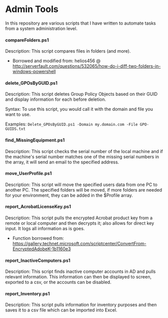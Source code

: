 Admin Tools
======

In this repository are various scripts that I have written to automate tasks from a system administration level.


#### compareFolders.ps1 ####

Description:  This script compares files in folders (and more).

* Borrowed and modified from:  helios456 @ http://serverfault.com/questions/532065/how-do-i-diff-two-folders-in-windows-powershell


#### delete_GPOsByGUID.ps1 ####

Description:  This script deletes Group Policy Objects based on their GUID and display information for each before deletion.

Syntax:  To use this script, you would call it with the domain and file you want to use.

Examples:
```Delete_GPOsByGUID.ps1 -Domain my.domain.com -File GPO-GUIDS.txt```


#### find_MissingEquipment.ps1 ####

Description:  This script checks the serial number of the local machine and if the machine's serial number matches one of the missing serial numbers in the array, it will send an email to the specified address.


#### move_UserProfile.ps1 ####

Description:  This script will move the specified users data from one PC to another PC.  The specified folders will be moved, if more folders are needed for your environment, they can be added in the $Profile array.


#### report_AcrobatLicenseKey.ps1 ####

Description:  This script pulls the encrypted Acrobat product key from a remote or local computer and then decrypts it; also allows for direct key input.  It logs all information as is goes.

* Function borrowed from:  https://gallery.technet.microsoft.com/scriptcenter/ConvertFrom-EncryptedAdobeK-1b1160e3


#### report_InactiveComputers.ps1 ####

Description:  This script finds inactive computer accounts in AD and pulls relevant information.  This information can then be displayed to screen, exported to a csv, or the accounts can be disabled.


#### report_Inventory.ps1 ####

Description:  This script pulls information for inventory purposes and then saves it to a csv file which can be imported into Excel.
